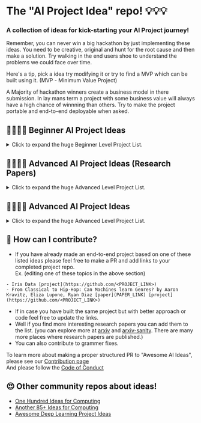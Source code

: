 # The "AI Project Idea" repo! 💡💡💡
### A collection of ideas for kick-starting your AI Project journey! <br>

Remember, you can never win a big hackathon by just implementing these ideas. You need to be creative, original and hunt for the root cause and then make a solution. Try walking in the end users shoe to understand the problems we could face over time.

Here's a tip, pick a idea try modifying it or try to find a MVP which can be built using it. (MVP - Minimum Value Project)

A Majority of hackathon winners create a business model in there submission. In lay mans term a project with some business value will always have a high chance of winnning than others. Try to make the project portable and end-to-end deployable when asked.

## 👩‍🎓👨‍🎓 Beginner AI Project Ideas
<details>
<summary>Click to expand the huge Beginner Level Project List.</summary>
 
- Iris Data [(Project)](https://iris-classification-p.herokuapp.com/)
- Loan Prediction Data
- Bigmart Sales Data
- Boston Housing Data
- Time Series Analysis Data
- Wine Quality Data
- Turkiye Student Evaluation Data
- Height and Weights Data
- Black Friday Data
- Human Activity Recognition Data
- Slam Competition Data
- Trip History Data
- Million Song Data
- Census Income Data
- Movie Lense Data
- Twitter Classification Data
- Identify your digits
- Urban Sound Classification
- Vox Celebrity Data
- ImageNet Data
- Chicago Crime Data
- Age Detection of Indian Actors Data
- VisualQA Data
- Recommendation Engine Data
- Hubway Data Visualization Challenge
- Yelp Dataset
- Knowledge Discovery and Data Mining Cup
- Sales Analysis
- Demand and supply of products and making estimate demand of products
- Customer Segmentation
- Market Positioning
- Brand Positioning
- Supply Chain
- Online Bot to teach summary of topics in absence of teachers
- Predicting the volume of crypto currency based on market value
- Flight Fare Prediction
- PPT Slide through hand gestures using ML and OpenCV
- COVID-19 Mask Detection in the public
- Sarcasm Detection
- Fake News Detection
- Caption generation
- Hate tweet Detection

 </details>

## 👩‍🏫👨‍🏫 Advanced AI Project Ideas (Research Papers)
<details>
<summary>Click to expand the huge Advanced Level Project List.</summary>
 
 - Text to 3D Scene Generation with Rich Lexical Grounding by Angel Chang, Will Monroe, Manolis Savva, Christopher Potts and Christopher D. Manning
 - An end-to-end Deep Learning approach to MI-EEG signal Classification for Brain Computer Interfaces by Hauke Dosea Jakob S.Mollera, Helle K.lversenb Sadasivan Puthusserpadya
 - Personality Prediction based on Handwriting using ML by Nikita Lemos, Krish Shah, Rajas Rade, Dharmil Shah
 - Blowing Up the Twittersphere - Predicting the Optimal Time To Tweet by Seth Hildick Shah and Zach Ellison.
 - Diagnosing and Segmenting Brain Tumors and Phenotypes using MRI Scans Teicher and Alexander Martinez
 - Predicting high-risk countries for political instability and conflict by BLair Huffman, Emma Marriott and April Yu
 - Real Time Flight Path Optimization Under Constraints Using Surrogate Flutter Function by Arthur Paul-Dubois-Taine
 - Landmark Recognition Using Machine Learning by Andrew Crudge, Will Thomas and Kaiyuan Zhu
 - Strength in numbers: Modeling the impact of businesseson each other by Amir Sadeghian, Hakan Inan and Andres Noetzil
 - Automated Essay Grading by Alex Adamson, Andrew Lamb and Ralph Ma
 - Predicting influencers in a Social Network by Ruishan Liu, Yanh Xhao and Liuyu Zhou
 - Algorithmic Trading Strategy Based on Massive Data Mining by Haoming Li, Tianlun Li and Zhijun Yang
 - Analyzing Vocal Patterns to Determine Emotion by Andy Sun and Maisy Wieman
 - Prediction the Commercial Success of Sings based on Lyrics and other Metrics by Angela Xue, Nick Dupoux
 - From Classical to Hip-Hop: Can Machines learn Genres? by Aaron Kravitz, Eliza Lupone, Ryan Diaz
 - YouTube Videos Prediction: Will this video be popular? by Yuping Li, Kent Eng and Liqian Zhang
 - Identifying and Predicting market reactions to information shocks in commodity markets by Eric Liu, Vedant Ahluwalia, Deepyaman Datta and Dongyang Zhang
 - Prediction of Average and Perceived polarity in Online Journalism by Albert Chu, Kensen Shi and Catherine Wong
 - Prediction Lecture Video Complexity by Nick Su and Ismael Menjivar
 - Automated Identification of Artist Given unknown paintings and Quantification of artist style by nicholas dufor, Kyle Griswold and Michael Lubin
 - Exposing commersial value in social networks matching online ocmmunities and businesses by Murali Narasimhan, Camelia Simoiu, Anthony Ward
 - Autonomous Tagging of stack overflow posts by Mihail Eric, Ana Klimovic, Victor Zhong
 - People Counting in Dense Crowd Images Using Sparse head detections by mamoona birkhez Shami and salman maqbool
 - NADAQ: Natural Language Database Querying Based on Deep Learning by boyan xu and ruicha cai
 - Predicting Course completitions for online courses by Joseph Paetz
 - Player Behaviour and Optimal Team Compositions for online multiplayer games by Hao Yi ong, sunil deolaikar, mark peng
 - Activity Recognition Using Physiological Data Collected from Wearable tech by Cezanne Camacho, Jennifer Li, Jeffrey Yang
 - Predicting the success of Mobile Applications by Cameron Tuckerman
 - Detecting heart Abnormality using ECG with CART by Ben Zhou, gasper garcia, paurakh rajbhandary
 - Classifying complex legal documents by alex Ratner
 
</details>

## 👩‍🚀👨‍🚀 Advanced AI Project Ideas
<details>
<summary>Click to expand the huge Advanced Level Project List.</summary>

- Facial Recognition and detecting mood of the person and suggesting song according to mood
- Analysis of news and verified blogs to predict share market
- A device that tells in words about surrounding to a blind person
- Audio convertor from one Lang to other with same voice
- Finding out habitable exoplanets from images captured by space vehicles like kepler using DL
- Public transportation planning (based on citizen usage and traffic)
- criminal investigation with suspect prediction
- Photo regeneration for the damaged old reel pictures
- Smart fuel control models for engines and machineries can be set up Which in turn increases the efficiency
- Estimate alternative sources of power, thereby redusing electricity usage
- Eco-friendly compounds for commercial production
- Wellness AI could help up predict many natural disasters by analyzing the weather and all
- Measuring current usage of water per year we'll face water crisis?
- AI in automobiles can keep pollution in check & tell the owner about getting his vehicle serviced
- AI can predict pest attack by sensing temperature pressure and humidity
- Prophecy of Movie's Success using Data Mining and ML
- Automatic Summary Generation, using NLP (helpful for business meetings)
- A neural Network model to build the second half of a movie given the first half of it
- NLP in Indian Regional Languages
- Handwritten Equation Solver using CNN
- Sentiment Analysis on Instagram or reddit to find depression in the person posting
- Semantic Analysis over live stream from Drones and/or unmanned vehicles iver crop fields for disease diag.
- Distracted Driver Detection
- predict mental illness with EEG signals obtained during sleep
- Using Deep Learning to detect depression among adolecent children using their handwriting
- Video Summarization using Neural Networks for Sports Match highlights 
- Diet Recommendation! Can be clustered according to one's activity schedule
- Identifying depression and stress levels based on the analysis on behavior patterns
- Recommendation of work-out and diet plans based on photos of the body, weight, height, calorie intake, etc...
- Identifying and updating the stock in inventory using image or video processing
- Using GANs to enhance the quality of video streaming platforms and to lower the data usage
- Speed estimation, automatic detection of helmet and number plate in real time from CCTV Footage

</details>

## 🚀 How can I contribute?
- If you have already made an end-to-end project based on one of these listed ideas please feel free to make a PR and add links to your completed project repo. <br>
Ex. (editing one of these topics in the above section) <br>
```
- Iris Data [project](https://github.com/<PROJECT_LINK>)
- From Classical to Hip-Hop: Can Machines learn Genres? by Aaron Kravitz, Eliza Lupone, Ryan Diaz [paper](PAPER_LINK) [project](https://github.com/<PROJECT_LINK>)
```
- If in case you have built the same project but with better approach or code feel free to update the links.
- Well if you find more interesting research papers you can add them to the list. (you can explore more at [arxiv](https://arxiv.org/) and [arxiv-sanity](http://www.arxiv-sanity.com/). There are many more places where research papers are published.)<br>
- You can also contribute to grammer fixes.

To learn more about making a proper structured PR to "Awesome AI Ideas", please see our [Contribution page](CONTRIBUTING.md) <br>
And please follow the [Code of Conduct](CODE_OF_CONDUCT.md)

## 😍 Other community repos about ideas!

- [One Hundred Ideas for Computing](https://github.com/samsquire/ideas)
- [Another 85+ Ideas for Computing](https://github.com/samsquire/ideas2)
- [Awesome Deep Learning Project Ideas](https://github.com/NirantK/awesome-project-ideas)
